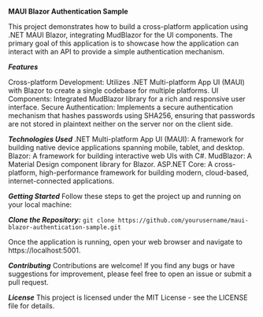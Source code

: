 **MAUI Blazor Authentication Sample**

This project demonstrates how to build a cross-platform application using .NET MAUI Blazor, integrating MudBlazor for the UI components. The primary goal of this application is to showcase how the application can interact with an API to provide a simple authentication mechanism.

***Features***

Cross-platform Development: Utilizes .NET Multi-platform App UI (MAUI) with Blazor to create a single codebase for multiple platforms.
UI Components: Integrated MudBlazor library for a rich and responsive user interface.
Secure Authentication: Implements a secure authentication mechanism that hashes passwords using SHA256, ensuring that passwords are not stored in plaintext neither on the server nor on the client side.

***Technologies Used***
.NET Multi-platform App UI (MAUI): A framework for building native device applications spanning mobile, tablet, and desktop.
Blazor: A framework for building interactive web UIs with C#.
MudBlazor: A Material Design component library for Blazor.
ASP.NET Core: A cross-platform, high-performance framework for building modern, cloud-based, internet-connected applications.

***Getting Started***
Follow these steps to get the project up and running on your local machine:

***Clone the Repository:***
``git clone https://github.com/yourusername/maui-blazor-authentication-sample.git``

Once the application is running, open your web browser and navigate to https://localhost:5001.

***Contributing***
Contributions are welcome! If you find any bugs or have suggestions for improvement, please feel free to open an issue or submit a pull request.

***License***
This project is licensed under the MIT License - see the LICENSE file for details.
